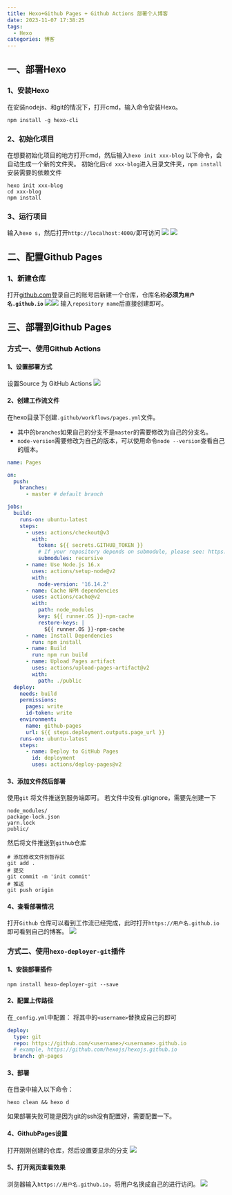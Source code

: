 ```yaml
---
title: Hexo+Github Pages + Github Actions 部署个人博客
date: 2023-11-07 17:38:25
tags:
  - Hexo
categories: 博客
---
```

## 一、部署Hexo
### 1、安装Hexo
在安装nodejs、和git的情况下，打开cmd，输入命令安装Hexo。
```Shell
npm install -g hexo-cli
```
### 2、初始化项目
在想要初始化项目的地方打开cmd，然后输入`hexo init xxx-blog` 以下命令，会自动生成一个新的文件夹。
初始化后`cd xxx-blog`进入目录文件夹，`npm install`安装需要的依赖文件
```Shell
hexo init xxx-blog
cd xxx-blog
npm install
```
### 3、运行项目
输入`hexo s`，然后打开`http://localhost:4000/`即可访问
![](../img/Pasted%20image%2020231106161324.png)
![](../img/Pasted%20image%2020231106161254.png)
## 二、配置Github Pages
### 1、新建仓库
打开[github.com](https://github.com/)登录自己的账号后新建一个仓库，仓库名称**必须为`用户名.github.io`**
![](../img/Pasted%20image%2020231106161842.png)![](../img/Pasted%20image%2020231107162634.png)
输入`repository name`后直接创建即可。
## 三、部署到Github Pages
### 方式一、使用Github Actions
#### 1、设置部署方式
设置Source 为 GitHub Actions
![](../img/Pasted%20image%2020231107172939.png)
#### 2、创建工作流文件
在hexo目录下创建`.github/workflows/pages.yml`文件。
- 其中的`branches`如果自己的分支不是`master`的需要修改为自己的分支名。
- `node-version`需要修改为自己的版本，可以使用命令`node --version`查看自己的版本。
```yml
name: Pages

on:
  push:
    branches:
      - master # default branch

jobs:
  build:
    runs-on: ubuntu-latest
    steps:
      - uses: actions/checkout@v3
        with:
          token: ${{ secrets.GITHUB_TOKEN }}
          # If your repository depends on submodule, please see: https://github.com/actions/checkout
          submodules: recursive
      - name: Use Node.js 16.x
        uses: actions/setup-node@v2
        with:
          node-version: '16.14.2'
      - name: Cache NPM dependencies
        uses: actions/cache@v2
        with:
          path: node_modules
          key: ${{ runner.OS }}-npm-cache
          restore-keys: |
            ${{ runner.OS }}-npm-cache
      - name: Install Dependencies
        run: npm install
      - name: Build
        run: npm run build
      - name: Upload Pages artifact
        uses: actions/upload-pages-artifact@v2
        with:
          path: ./public
  deploy:
    needs: build
    permissions:
      pages: write
      id-token: write
    environment:
      name: github-pages
      url: ${{ steps.deployment.outputs.page_url }}
    runs-on: ubuntu-latest
    steps:
      - name: Deploy to GitHub Pages
        id: deployment
        uses: actions/deploy-pages@v2
```
#### 3、添加文件然后部署
使用`git` 将文件推送到服务端即可。
若文件中没有.gitignore，需要先创建一下
```text
node_modules/
package-lock.json
yarn.lock
public/
```
然后将文件推送到`github`仓库
```Shell
# 添加修改文件到暂存区
git add .
# 提交
git commit -m 'init commit'
# 推送
git push origin
```
#### 4、查看部署情况
打开`Github` 仓库可以看到工作流已经完成，此时打开`https://用户名.github.io`即可看到自己的博客。
![](../img/Pasted%20image%2020231107173632.png)
### 方式二、使用`hexo-deployer-git`插件
#### 1、安装部署插件
```Shell
npm install hexo-deployer-git --save
```
#### 2、配置上传路径
在`_config.yml`中配置：
将其中的`<username>`替换成自己的即可

```yml
deploy:  
  type: git  
  repo: https://github.com/<username>/<username>.github.io  
  # example, https://github.com/hexojs/hexojs.github.io  
  branch: gh-pages
```
#### 3、部署
在目录中输入以下命令：
```Shell
hexo clean && hexo d
```
如果部署失败可能是因为git的ssh没有配置好，需要配置一下。
#### 4、GithubPages设置
打开刚刚创建的仓库，然后设置要显示的分支
![](../img/Pasted%20image%2020231107163852.png)
#### 5、打开网页查看效果
浏览器输入`https://用户名.github.io`，将用户名换成自己的进行访问。
![](../img/Pasted%20image%2020231107171041.png)